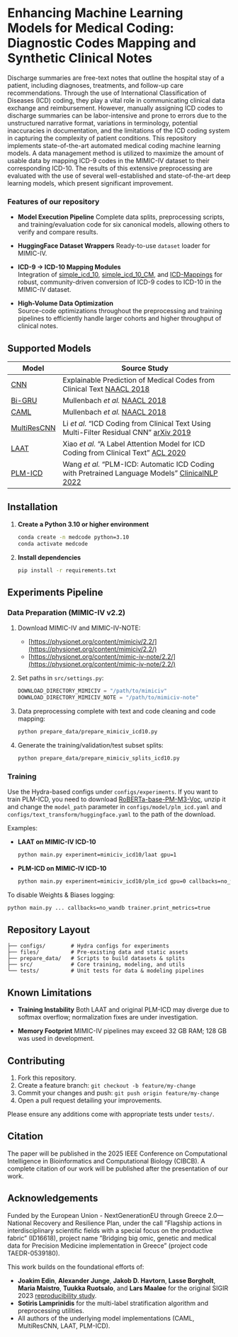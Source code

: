 # Enhancing Machine Learning Models for Medical Coding: Diagnostic Codes Mapping and Synthetic Clinical Notes

Discharge summaries are free-text notes that outline the hospital stay of a patient, including diagnoses, treatments, and follow-up care recommendations. Through the use of International Classification of Diseases (ICD) coding, they play a vital role in communicating clinical data exchange and reimbursement. However, manually assigning ICD codes to discharge summaries can be labor-intensive and prone to errors due to the unstructured narrative format, variations in terminology, potential inaccuracies in documentation, and the limitations of the ICD coding system in capturing the complexity of patient conditions. This repository implements state-of-the-art automated medical coding machine learning models. A data management method is utilized to maximize the amount of usable data by mapping ICD-9 codes in the MIMIC-IV dataset to their corresponding ICD-10. The results of this extensive preprocessing are evaluated with the use of several well-established and state-of-the-art deep learning models, which present significant improvement.

### Features of our repository

* **Model Execution Pipeline**
  Complete data splits, preprocessing scripts, and training/evaluation code for six canonical models, allowing others to verify and compare results.

* **HuggingFace Dataset Wrappers**
  Ready-to-use `dataset` loader for MIMIC-IV.

* **ICD-9 → ICD-10 Mapping Modules**  
  Integration of [simple_icd_10](https://github.com/StefanoTrv/simple_icd_10), [simple_icd_10_CM](https://github.com/StefanoTrv/simple_icd_10_CM), and [ICD-Mappings](https://github.com/snovaisg/ICD-Mappings) for robust, community-driven conversion of ICD-9 codes to ICD-10 in the MIMIC-IV dataset.

* **High-Volume Data Optimization**  
  Source-code optimizations throughout the preprocessing and training pipelines to efficiently handle larger cohorts and higher throughput of clinical notes.

## Supported Models

| Model       | Source Study                                                                                     |
| ----------- | ------------------------------------------------------------------------------------------------ |
| [CNN](https://github.com/jamesmullenbach/caml-mimic) | Explainable Prediction of Medical Codes from Clinical Text [NAACL 2018](https://aclanthology.org/N18-1100/)     |
| [Bi-GRU](https://github.com/jamesmullenbach/caml-mimic) | Mullenbach *et al.* [NAACL 2018](https://aclanthology.org/N18-1100/)                                                            |
| [CAML](https://github.com/jamesmullenbach/caml-mimic) | Mullenbach *et al.* [NAACL 2018](https://aclanthology.org/N18-1100/)                                                              |
| [MultiResCNN](https://github.com/foxlf823/Multi-Filter-Residual-Convolutional-Neural-Network) | Li *et al.* “ICD Coding from Clinical Text Using Multi-Filter Residual CNN” [arXiv 2019](https://arxiv.org/pdf/1912.00862.pdf)         |
| [LAAT](https://github.com/aehrc/LAAT) | Xiao *et al.* “A Label Attention Model for ICD Coding from Clinical Text” [ACL 2020](https://arxiv.org/abs/2007.06351)             |
| [PLM-ICD](https://github.com/MiuLab/PLM-ICD) | Wang *et al.* “PLM-ICD: Automatic ICD Coding with Pretrained Language Models” [ClinicalNLP 2022](https://aclanthology.org/2022.clinicalnlp-1.2/) |



## Installation

1. **Create a Python 3.10 or higher environment**

   ```bash
   conda create -n medcode python=3.10
   conda activate medcode
   ```

2. **Install dependencies**

   ```bash
   pip install -r requirements.txt
   ```

## Experiments Pipeline

### Data Preparation (MIMIC-IV v2.2)

1. Download MIMIC-IV and MIMIC-IV-NOTE:

   * [https://physionet.org/content/mimiciv/2.2/](https://physionet.org/content/mimiciv/2.2/)
   * [https://physionet.org/content/mimic-iv-note/2.2/](https://physionet.org/content/mimic-iv-note/2.2/)

2. Set paths in `src/settings.py`:

   ```python
   DOWNLOAD_DIRECTORY_MIMICIV = "/path/to/mimiciv"
   DOWNLOAD_DIRECTORY_MIMICIV_NOTE = "/path/to/mimiciv-note"
   ```
3. Data preprocessing complete with text and code cleaning and code mapping:

   ```bash
   python prepare_data/prepare_mimiciv_icd10.py
   ```

4. Generate the training/validation/test subset splits:

   ```bash
   python prepare_data/prepare_mimiciv_splits_icd10.py
   ```

### Training

Use the Hydra-based configs under `configs/experiments`.
If you want to train PLM-ICD, you need to download [RoBERTa-base-PM-M3-Voc](https://dl.fbaipublicfiles.com/biolm/RoBERTa-base-PM-M3-Voc-hf.tar.gz), unzip it and change the `model_path` parameter in `configs/model/plm_icd.yaml` and `configs/text_transform/huggingface.yaml` to the path of the download. 

Examples:
* **LAAT on MIMIC-IV ICD-10**

  ```bash
  python main.py experiment=mimiciv_icd10/laat gpu=1
  ```

* **PLM-ICD on MIMIC-IV ICD-10**

  ```bash
  python main.py experiment=mimiciv_icd10/plm_icd gpu=0 callbacks=no_wandb trainer.print_metrics=True
  ```

To disable Weights & Biases logging:

```bash
python main.py ... callbacks=no_wandb trainer.print_metrics=true
```



## Repository Layout

```
├── configs/        # Hydra configs for experiments
├── files/          # Pre-existing data and static assets
├── prepare_data/   # Scripts to build datasets & splits
├── src/            # Core training, modeling, and utils
└── tests/          # Unit tests for data & modeling pipelines
```

## Known Limitations

* **Training Instability**
  Both LAAT and original PLM-ICD may diverge due to softmax overflow; normalization fixes are under investigation.

* **Memory Footprint**
  MIMIC-IV pipelines may exceed 32 GB RAM; 128 GB was used in development.


## Contributing

1. Fork this repository.
2. Create a feature branch: `git checkout -b feature/my-change`
3. Commit your changes and push: `git push origin feature/my-change`
4. Open a pull request detailing your improvements.

Please ensure any additions come with appropriate tests under `tests/`.

## Citation

The paper will be published in the 2025 IEEE Conference on Computational Intelligence in Bioinformatics and Computational Biology (CIBCB). A complete citation of our work will be published after the presentation of our work.

## Acknowledgements

Funded by the European Union - NextGenerationEU through Greece 2.0—National Recovery and Resilience Plan, under the call ”Flagship actions in interdisciplinary scientific fields with a special focus on the productive fabric” (ID16618), project name ”Bridging big omic, genetic and medical data for Precision Medicine implementation in Greece” (project code TAEDR-0539180).

This work builds on the foundational efforts of:

* **Joakim Edin**, **Alexander Junge**, **Jakob D. Havtorn**, **Lasse Borgholt**, **Maria Maistro**, **Tuukka Ruotsalo**, and **Lars Maaløe** for the original SIGIR 2023 [reproducibility study](https://github.com/JoakimEdin/medical-coding-reproducibility/tree/main).
* **Sotiris Lamprinidis** for the multi-label stratification algorithm and preprocessing utilities.
* All authors of the underlying model implementations (CAML, MultiResCNN, LAAT, PLM-ICD).
